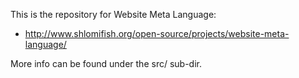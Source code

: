 This is the repository for Website Meta Language:

- http://www.shlomifish.org/open-source/projects/website-meta-language/

More info can be found under the src/ sub-dir.
